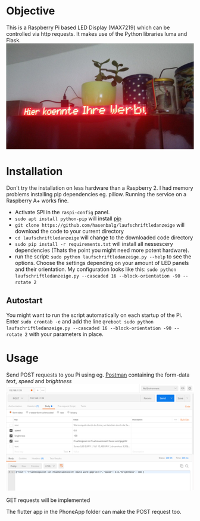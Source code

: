 # Objective
This is a Raspberry Pi based LED Display (MAX7219) which can be controlled via http requests. It makes use of the Python libraries luma and Flask.
![nice photo](foto.jpg "Hier koennte Ihre Werbung stehen.")


# Installation
Don't try the installation on less hardware than a Raspberry 2. I had memory problems installing pip dependencies eg. pillow. Running the service on a Raspberry A+ works fine.  

- Activate SPI in the `raspi-config` panel.
- `sudo apt install python-pip` will install [pip](https://packaging.python.org/guides/installing-using-linux-tools/)
- `git clone https://github.com/hasenbalg/laufschriftledanzeige` will download the code to your current directory
- `cd laufschriftledanzeige` will change to the downloaded code directory
- `sudo pip install -r requirements.txt` will install all nessescery dependencies (Thats the point you might need more potent hardware).
- run the script: `sudo python laufschriftledanzeige.py --help` to see the options.
Choose the settings depending on your amount of LED panels and their orientation.
My configuration looks like this: `sudo python laufschriftledanzeige.py --cascaded 16 --block-orientation -90 --rotate 2`

## Autostart
You might want to run the script automatically on each startup of the Pi. Enter `sudo crontab -e` and add the line `@reboot sudo python laufschriftledanzeige.py --cascaded 16 --block-orientation -90 --rotate 2` with your parameters in place.

# Usage

Send POST requests to you Pi using eg. [Postman](https://www.getpostman.com/) containing the form-data *text*, *speed* and *brightness*
![Postman screenshot](postman.png "My Postman example")


GET requests will be implemented

The flutter app in the PhoneApp folder can make the POST request too. 
